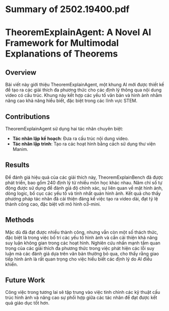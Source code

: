# Summary of 2502.19400.pdf

# TheoremExplainAgent: A Novel AI Framework for Multimodal Explanations of Theorems

## Overview
Bài viết này giới thiệu TheoremExplainAgent, một khung AI mới được thiết kế để tạo ra các giải thích đa phương thức cho các định lý thông qua nội dung video có cấu trúc. Khung này kết hợp các yếu tố văn bản và hình ảnh nhằm nâng cao khả năng hiểu biết, đặc biệt trong các lĩnh vực STEM.

## Contributions
TheoremExplainAgent sử dụng hai tác nhân chuyên biệt: 
- **Tác nhân lập kế hoạch**: Đưa ra cấu trúc nội dung video.
- **Tác nhân lập trình**: Tạo ra các hoạt hình bằng cách sử dụng thư viện Manim.

## Results
Để đánh giá hiệu quả của các giải thích này, TheoremExplainBench đã được phát triển, bao gồm 240 định lý từ nhiều môn học khác nhau. Năm chỉ số tự động được sử dụng để đánh giá độ chính xác, sự liên quan về mặt hình ảnh, dòng logic, bố cục các yếu tố và tính nhất quán hình ảnh. Kết quả cho thấy phương pháp tác nhân đã cải thiện đáng kể việc tạo ra video dài, đạt tỷ lệ thành công cao, đặc biệt với mô hình o3-mini.

## Methods
Mặc dù đã đạt được nhiều thành công, nhưng vẫn còn một số thách thức, đặc biệt là trong việc bố trí các yếu tố hình ảnh và cần cải thiện khả năng suy luận không gian trong các hoạt hình. Nghiên cứu nhấn mạnh tầm quan trọng của các giải thích đa phương thức trong việc phát hiện các lỗi suy luận mà các đánh giá dựa trên văn bản thường bỏ qua, cho thấy rằng giao tiếp hình ảnh là rất quan trọng cho việc hiểu biết các định lý do AI điều khiển. 

## Future Work
Công việc trong tương lai sẽ tập trung vào việc tinh chỉnh các kỹ thuật cấu trúc hình ảnh và nâng cao sự phối hợp giữa các tác nhân để đạt được kết quả giáo dục tốt hơn.
